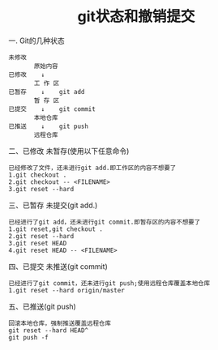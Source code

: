 <h1 align="center">git状态和撤销提交</h1>


一. Git的几种状态
```
未修改
       原始内容
已修改    ↓   
       工 作 区
已暂存    ↓    git add
       暂 存 区
已提交    ↓    git commit
       本地仓库
已推送    ↓    git push
       远程仓库
```

二、已修改 未暂存(使用以下任意命令)
    
```
已经修改了文件，还未进行git add.即工作区的内容不想要了
1.git checkout .
2.git checkout -- <FILENAME>
3.git reset --hard
```

三、已暂存 未提交(git add.)
```
已经进行了git add，还未进行git commit.即暂存区的内容不想要了
1.git reset,git checkout .
2.git reset --hard
3.git reset HEAD
4.git reset HEAD -- <FILENAME>
```

四、已提交 未推送(git commit)
```
已经进行了git commit，还未进行git push;使用远程仓库覆盖本地仓库
1.git reset --hard origin/master
```

五、已推送(git push)
```
回滚本地仓库，强制推送覆盖远程仓库
git reset --hard HEAD^
git push -f
```



